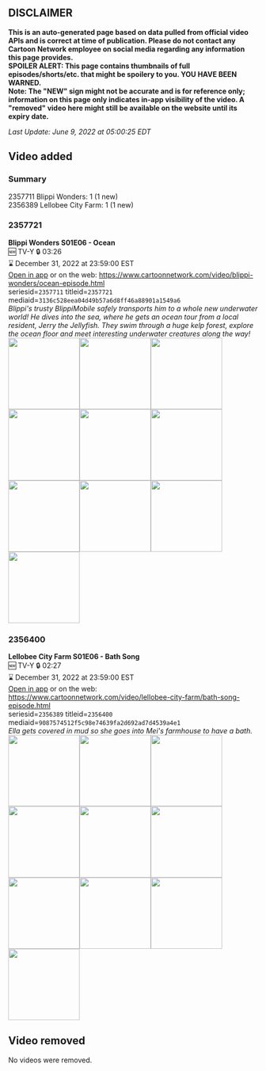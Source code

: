## DISCLAIMER
**This is an auto-generated page based on data pulled from official video APIs and is correct at time of publication. Please do not contact any Cartoon Network employee on social media regarding any information this page provides.**  
**SPOILER ALERT: This page contains thumbnails of full episodes/shorts/etc. that might be spoilery to you. YOU HAVE BEEN WARNED.**  
**Note: The "NEW" sign might not be accurate and is for reference only; information on this page only indicates in-app visibility of the video. A "removed" video here might still be available on the website until its expiry date.**  

_Last Update: June 9, 2022 at 05:00:25 EDT_
## Video added
### Summary
2357711 Blippi Wonders: 1 (1 new)  
2356389 Lellobee City Farm: 1 (1 new)  
### 2357721
**Blippi Wonders S01E06 - Ocean**  
🆕 TV-Y 🔒 03:26  
⌛ December 31, 2022 at 23:59:00 EST  
[Open in app](https://cnvideo.sercomkc.org/redirector.html?type=cnapp&seriesid=1000000000093702&titleid=2357721&mediaid=3136c528eea04d49b57a6d8ff46a88901a1549a6) or on the web: https://www.cartoonnetwork.com/video/blippi-wonders/ocean-episode.html  
seriesid=`2357711` titleid=`2357721` mediaid=`3136c528eea04d49b57a6d8ff46a88901a1549a6`  
_Blippi's trusty BlippiMobile safely transports him to a whole new underwater world! He dives into the sea, where he gets an ocean tour from a local resident, Jerry the Jellyfish. They swim through a huge kelp forest, explore the ocean floor and meet interesting underwater creatures along the way!_  
<a href="https://s3.amazonaws.com/cartoonorchestrator/2357721_001_1280x720.jpg"><img src="https://s3.amazonaws.com/cartoonorchestrator/2357721_001_640x360.jpg" height="144px" /></a><a href="https://s3.amazonaws.com/cartoonorchestrator/2357721_002_1280x720.jpg"><img src="https://s3.amazonaws.com/cartoonorchestrator/2357721_002_640x360.jpg" height="144px" /></a><a href="https://s3.amazonaws.com/cartoonorchestrator/2357721_003_1280x720.jpg"><img src="https://s3.amazonaws.com/cartoonorchestrator/2357721_003_640x360.jpg" height="144px" /></a><a href="https://s3.amazonaws.com/cartoonorchestrator/2357721_004_1280x720.jpg"><img src="https://s3.amazonaws.com/cartoonorchestrator/2357721_004_640x360.jpg" height="144px" /></a><a href="https://s3.amazonaws.com/cartoonorchestrator/2357721_005_1280x720.jpg"><img src="https://s3.amazonaws.com/cartoonorchestrator/2357721_005_640x360.jpg" height="144px" /></a><a href="https://s3.amazonaws.com/cartoonorchestrator/2357721_006_1280x720.jpg"><img src="https://s3.amazonaws.com/cartoonorchestrator/2357721_006_640x360.jpg" height="144px" /></a><a href="https://s3.amazonaws.com/cartoonorchestrator/2357721_007_1280x720.jpg"><img src="https://s3.amazonaws.com/cartoonorchestrator/2357721_007_640x360.jpg" height="144px" /></a><a href="https://s3.amazonaws.com/cartoonorchestrator/2357721_008_1280x720.jpg"><img src="https://s3.amazonaws.com/cartoonorchestrator/2357721_008_640x360.jpg" height="144px" /></a><a href="https://s3.amazonaws.com/cartoonorchestrator/2357721_009_1280x720.jpg"><img src="https://s3.amazonaws.com/cartoonorchestrator/2357721_009_640x360.jpg" height="144px" /></a><a href="https://s3.amazonaws.com/cartoonorchestrator/2357721_010_1280x720.jpg"><img src="https://s3.amazonaws.com/cartoonorchestrator/2357721_010_640x360.jpg" height="144px" /></a>
### 2356400
**Lellobee City Farm S01E06 - Bath Song**  
🆕 TV-Y 🔒 02:27  
⌛ December 31, 2022 at 23:59:00 EST  
[Open in app](https://cnvideo.sercomkc.org/redirector.html?type=cnapp&seriesid=1000000000093702&titleid=2356400&mediaid=9087574512f5c98e74639fa2d692ad7d4539a4e1) or on the web: https://www.cartoonnetwork.com/video/lellobee-city-farm/bath-song-episode.html  
seriesid=`2356389` titleid=`2356400` mediaid=`9087574512f5c98e74639fa2d692ad7d4539a4e1`  
_Ella gets covered in mud so she goes into Mei's farmhouse to have a bath._  
<a href="https://s3.amazonaws.com/cartoonorchestrator/2356400_001_1280x720.jpg"><img src="https://s3.amazonaws.com/cartoonorchestrator/2356400_001_640x360.jpg" height="144px" /></a><a href="https://s3.amazonaws.com/cartoonorchestrator/2356400_002_1280x720.jpg"><img src="https://s3.amazonaws.com/cartoonorchestrator/2356400_002_640x360.jpg" height="144px" /></a><a href="https://s3.amazonaws.com/cartoonorchestrator/2356400_003_1280x720.jpg"><img src="https://s3.amazonaws.com/cartoonorchestrator/2356400_003_640x360.jpg" height="144px" /></a><a href="https://s3.amazonaws.com/cartoonorchestrator/2356400_004_1280x720.jpg"><img src="https://s3.amazonaws.com/cartoonorchestrator/2356400_004_640x360.jpg" height="144px" /></a><a href="https://s3.amazonaws.com/cartoonorchestrator/2356400_005_1280x720.jpg"><img src="https://s3.amazonaws.com/cartoonorchestrator/2356400_005_640x360.jpg" height="144px" /></a><a href="https://s3.amazonaws.com/cartoonorchestrator/2356400_006_1280x720.jpg"><img src="https://s3.amazonaws.com/cartoonorchestrator/2356400_006_640x360.jpg" height="144px" /></a><a href="https://s3.amazonaws.com/cartoonorchestrator/2356400_007_1280x720.jpg"><img src="https://s3.amazonaws.com/cartoonorchestrator/2356400_007_640x360.jpg" height="144px" /></a><a href="https://s3.amazonaws.com/cartoonorchestrator/2356400_008_1280x720.jpg"><img src="https://s3.amazonaws.com/cartoonorchestrator/2356400_008_640x360.jpg" height="144px" /></a><a href="https://s3.amazonaws.com/cartoonorchestrator/2356400_009_1280x720.jpg"><img src="https://s3.amazonaws.com/cartoonorchestrator/2356400_009_640x360.jpg" height="144px" /></a><a href="https://s3.amazonaws.com/cartoonorchestrator/2356400_010_1280x720.jpg"><img src="https://s3.amazonaws.com/cartoonorchestrator/2356400_010_640x360.jpg" height="144px" /></a>
## Video removed
No videos were removed.  
